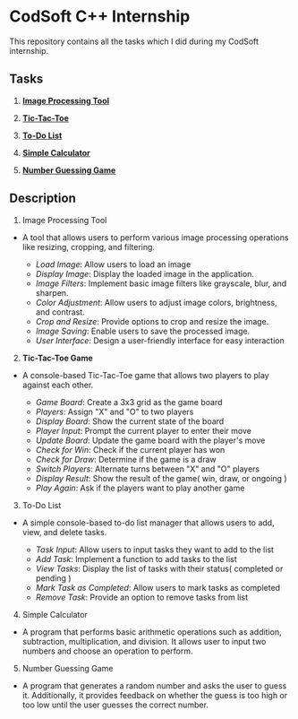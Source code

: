 # CodSoft C++ Internship

This repository contains all the tasks which I did during my CodSoft internship.

## Tasks

1) [**Image Processing Tool**](https://github.com/shashankarya9999/CodSoft-Cpp-Internship/blob/main/01_image_processing_tool.cpp)

2) [**Tic-Tac-Toe**]()

3) [**To-Do List**]()

4) [**Simple Calculator**](https://github.com/shashankarya9999/CodSoft-Cpp-Internship/blob/main/04_simple_calculator.cpp)

5) [**Number Guessing Game**](https://github.com/shashankarya9999/CodSoft-Cpp-Internship/blob/main/05_number_guessing_game.cpp)

## Description

1) Image Processing Tool

- A tool that allows users to perform various image processing operations like resizing, cropping, and filtering.
  
  - *Load Image*: Allow users to load an image
  - *Display Image*: Display the loaded image in the application.
  - *Image Filters*: Implement basic image filters like grayscale, blur, and sharpen.
  - *Color Adjustment*: Allow users to adjust image colors, brightness, and contrast.
  - *Crop and Resize*: Provide options to crop and resize the image.
  - *Image Saving*: Enable users to save the processed image.
  - *User Interface*: Design a user-friendly interface for easy interaction

2) **Tic-Tac-Toe Game**

- A console-based Tic-Tac-Toe game that allows two players to play against each other.

  - *Game Board*: Create a 3x3 grid as the game board
  - *Players*: Assign "X" and "O" to two players
  - *Display Board*: Show the current state of the board
  - *Player Input*: Prompt the current player to enter their move
  - *Update Board*: Update the game board with the player's move
  - *Check for Win*: Check if the current player has won
  - *Check for Draw*: Determine if the game is a draw
  - *Switch Players*: Alternate turns between "X" and "O" players
  - *Display Result*: Show the result of the game( win, draw, or ongoing )
  - *Play Again*: Ask if the players want to play another game

3) To-Do List

- A simple console-based to-do list manager that allows users to add, view, and delete tasks.
  
    - *Task Input*: Allow users to input tasks they want to add to the list
    - *Add Task*: Implement a function to add tasks to the list
    - *View Tasks*: Display the list of tasks with their status( completed or pending )
    - *Mark Task as Completed*: Allow users to mark tasks as completed
    - *Remove Task*: Provide an option to remove tasks from list
 
4) Simple Calculator

- A program that performs basic arithmetic operations such as addition, subtraction, multiplication, and division. It allows user to input two numbers and choose an operation to perform.

5) Number Guessing Game

- A program that generates a random number and asks the user to guess it. Additionally, it provides feedback on whether the guess is too high or too low until the user guesses the correct number.
  
